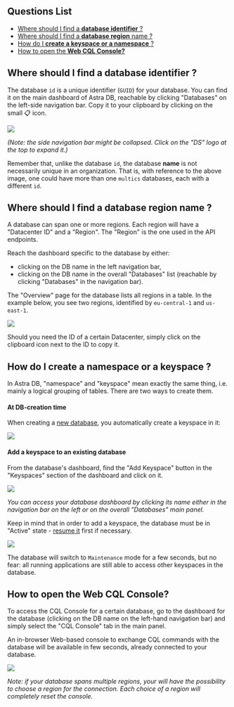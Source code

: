 ## Questions List

- [Where should I find a **database identifier** ?](#where-should-i-find-a-database-identifier)
- [Where should I find a **database region** name ?](#where-should-i-find-a-database-region-name)
- [How do I **create a keyspace or a namespace** ?](how-do-i-create-a-namespace-or-a-keyspace)
- [How to open the **Web CQL Console?**](#how-to-open-the-web-cql-console)

## Where should I find a database identifier ?

The database `id` is a unique identifier (`GUID`) for your database.
You can find it on the main dashboard of Astra DB,
reachable by clicking "Databases" on the left-side navigation bar.
Copy it to your clipboard by clicking on the small 📋 icon.

<img src="../../../img/faq/locate-database-id-1.png" />

_(Note: the side navigation bar might be collapsed. Click on the "DS" logo at the top to expand it.)_

Remember that, unlike the database `id`, the database **name** is not necessarily unique in an organization.
That is, with reference to the above image, one could have more than one `multics` databases, each with a different `id`.

## Where should I find a database region name ?

A database can span one or more regions.
Each region will have a "Datacenter ID" and a "Region".
The "Region" is the one used in the API endpoints.

Reach the dashboard specific to the database by either:

- clicking on the DB name in the left navigation bar,
- clicking on the DB name in the overall "Databases" list (reachable by clicking "Databases" in the navigation bar).

The "Overview" page for the database lists all regions in a table.
In the example below, you see two regions, identified by `eu-central-1` and `us-east-1`.

<img src="../../../img/faq/locate-datacenter-id-1.png" />

Should you need the ID of a certain Datacenter, simply click on the clipboard icon
next to the ID to copy it.

## How do I create a namespace or a keyspace ?

In Astra DB, "namespace" and "keyspace" mean exactly the same thing, i.e. mainly a logical grouping of tables.
There are two ways to create them.

#### At DB-creation time

When creating a [new database](/docs/pages/astra/create-instance/), you automatically create a keyspace in it:

<img src="../../../img/faq/create-db-keyspace.png" />

#### Add a keyspace to an existing database

From the database's dashboard, find the "Add Keyspace" button in the "Keyspaces" section of the dashboard and click on it.

<img src="../../../img/faq/add-keyspace-1.png" />

_You can access your database dashboard by clicking its name either in the navigation bar on the left or on the overall "Databases" main panel._

Keep in mind that in order to add a keyspace, the database must be in "Active" state - [resume it](/docs/pages/astra/resume-db/) first if necessary.

<img src="../../../img/faq/add-keyspace-2.png" />

The database will switch to `Maintenance` mode for a few seconds, but no fear: all running applications are still able to access other keyspaces in the database.

## How to open the Web CQL Console?

To access the CQL Console for a certain database, go to the
dashboard for the database (clicking on the DB name on the left-hand navigation bar)
and simply select the "CQL Console" tab in the main panel.

An in-browser Web-based console to exchange CQL commands with the database will be
available in few seconds, already connected to your database.

<img src="../../../img/faq/cql-console.png" />

_Note: if your database spans multiple regions, your will have the possibility to choose a region for the connection. Each choice of a region will completely reset the console._
